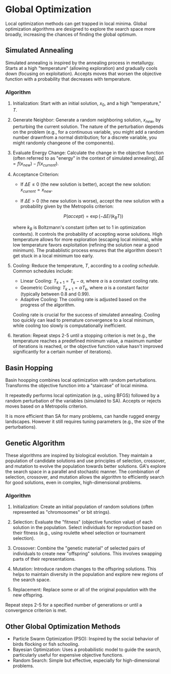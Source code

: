 # Global Optimization
Local optimization methods can get trapped in local minima. Global optimization algorithms are designed to explore the search space more broadly, increasing the chances of finding the global optimum.

## Simulated Annealing
Simulated annealing is inspired by the annealing process in metallurgy. Starts at a high "temperature" (allowing exploration) and gradually cools down (focusing on exploitation). Accepts moves that worsen the objective function with a probability that decreases with temperature.

### Algorithm
1.  Initialization: Start with an initial solution, $x_0$, and a high "temperature," $T$.
2.  Generate Neighbor: Generate a random neighboring solution, $x_{new}$, by perturbing the current solution. The nature of the perturbation depends on the problem (e.g., for a continuous variable, you might add a random number drawnfrom a normal distribution; for a discrete variable, you might randomly changeone of the components).
3.  Evaluate Energy Change: Calculate the change in the objective function (often referred to as "energy" in the context of simulated annealing), $\Delta E= f(x_{new}) - f(x_{current})$.
4.  Acceptance Criterion:
    - If $\Delta E \le 0$ (the new solution is better), accept the new solution: $x_{current} = x_{new}$.
    - If $\Delta E > 0$ (the new solution is worse), accept the new solution with a probability given by the Metropolis criterion:

        $$P(accept) = \exp(-\Delta E / (k_B T))$$

    where $k_B$ is Boltzmann's constant (often set to 1 in optimization contexts). It controls the probability of accepting worse solutions. High temperature allows for more exploration (escaping local minima), while low temperature favors exploitation (refining the solution near a good minimum). The prabablistic process ensures that the algorithm doesn't get stuck in a local minimum too early.

5.  Cooling:  Reduce the temperature, $T$, according to a *cooling schedule*.  Common schedules include:
    - Linear Cooling: $T_{k+1} = T_k - \alpha$, where $\alpha$ is a constant cooling rate.
    - Geometric Cooling: $T_{k+1} = \alpha T_k$, where $\alpha$ is a constant factor (typically between 0.8 and 0.99).
    - Adaptive Cooling:  The cooling rate is adjusted based on the progress of the algorithm.

    Cooling rate is crucial for the success of simulated annealing.  Cooling too quickly can lead to premature convergence to a local minimum, while cooling too slowly is computationally inefficient.

6.  Iteration: Repeat steps 2-5 until a stopping criterion is met (e.g., the temperature reaches a predefined minimum value, a maximum number of iterations is reached, or the objective function value hasn't improved significantly for a certain number of iterations).

## Basin Hopping
Basin hoopping combines local optimization with random perturbations. Transforms the objective function into a "staircase" of local minima. 

It repeatedly performs local optimization (e.g., using BFGS) followed by a random perturbation of the variables (simulated to SA). Accepts or rejects moves based on a Metropolis criterion. 

It is more efficient than SA for many problems, can handle rugged energy landscapes. However it still requires tuning parameters (e.g., the size of the perturbations).

## Genetic Algorithm
These algorithms are inspired by biological evolution. They maintain a population of candidate solutions and use principles of selection, crossover, and mutation to evolve the population towards better solutions. GA's explore the search space in a parallel and stochastic manner. The combination of selection, crossover, and mutation allows the algorithm to efficiently search for good solutions, even in complex, high-dimensional problems.

### Algorithm

1. Initialization: Create an initial population of random solutions (often represented as "chromosomes" or bit strings).

2. Selection: Evaluate the "fitness" (objective function value) of each solution in the population. Select individuals for reproduction based on their fitness (e.g., using roulette wheel selection or tournament selection).

3. Crossover: Combine the "genetic material" of selected pairs of individuals to create new "offspring" solutions. This involves swapping parts of their representations.

4. Mutation: Introduce random changes to the offspring solutions. This helps to maintain diversity in the population and explore new regions of the search space.

5. Replacement: Replace some or all of the original population with the new offspring.

Repeat steps 2-5 for a specified number of generations or until a convergence criterion is met.

## Other Global Optimization Methods
- Particle Swarm Optimization (PSO): Inspired by the social behavior of birds flocking or fish schooling.
- Bayesian Optimization: Uses a probabilistic model to guide the search, particularly useful for expensive objective functions.
- Random Search: Simple but effective, especially for high-dimensional problems.
